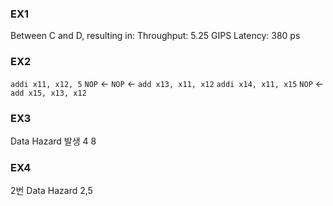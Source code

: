 ### EX1
Between C and D, resulting in:
Throughput: 5.25 GIPS
Latency: 380 ps


### EX2
`addi x11, x12, 5`
`NOP`  <- 
`NOP`  <- 
`add x13, x11, x12`
`addi x14, x11, x15`
`NOP`  <- 
`add x15, x13, x12`


### EX3
Data Hazard 발생
4 8

### EX4
2번
Data Hazard
2,5